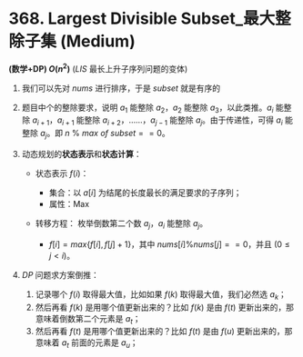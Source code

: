 # 368. Largest Divisible Subset_最大整除子集 (Medium)

**(数学+DP)  $O(n^2)$** ($LIS$ 最长上升子序列问题的变体)

1. 我们可以先对 $nums$ 进行排序，于是 $subset$ 就是有序的

2. 题目中个的整除要求，说明 $a_1$ 能整除 $a_2$，$a_2$ 能整除 $a_3$，以此类推。$a_i$ 能整除 $a_{i+1}$，$a_{i+1}$ 能整除 $a_{i+2}$，……，$a_{j-1}$ 能整除 $a_{j}$。由于传递性，可得 $a_{i}$ 能整除 $a_{j}$。即 $n \ \% \ max \ of \ subset == 0$。

3. 动态规划的**状态表示**和**状态计算**：

   - 状态表示 $f(i)$：
     - 集合：以 $a[i]$ 为结尾的长度最长的满足要求的子序列；
     - 属性：Max

   - 转移方程： 枚举倒数第二个数 $a_j$，$a_{i}$ 能整除 $a_{j}$。
     - $f[i] = max \{f[i], f[j] + 1 \}$，其中 $nums[i] \% nums[j] == 0$，并且 $(0 ≤ j < i)$。

4. $DP$ 问题求方案倒推：
   1. 记录哪个 $f(i)$ 取得最大值，比如如果 $f(k)$ 取得最大值，我们必然选 $a_k$；
   2. 然后再看 $f(k)$ 是用哪个值更新出来的？比如 $f(k)$ 是由 $f(t)$ 更新出来的，那意味着倒数第二个元素是 $a_t$；
   3. 然后再看 $f(t)$ 是用哪个值更新出来的？比如 $f(t)$ 是由 $f(u)$ 更新出来的，那意味着 $a_t$ 前面的元素是 $a_u$；
